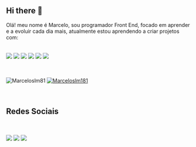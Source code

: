 ## Hi there 👋

Olá! meu nome é Marcelo, sou programador Front End, focado em aprender e a evoluir cada dia mais, atualmente estou aprendendo a criar projetos com:
<br>
<br>
<br>
<img src="https://img.shields.io/badge/HTML5-E34F26?style=for-the-badge&logo=html5&logoColor=white"/>
<img src="https://img.shields.io/badge/CSS-239120?&style=for-the-badge&logo=css3&logoColor=white"/>
<img src="https://img.shields.io/badge/JavaScript-F7DF1E?style=for-the-badge&logo=javascript&logoColor=black"/>
<img src="https://img.shields.io/badge/Node.js-43853D?style=for-the-badge&logo=node.js&logoColor=white"/>
<img src="https://img.shields.io/badge/TypeScript-007ACC?style=for-the-badge&logo=typescript&logoColor=white"/>
<img src="https://img.shields.io/badge/React_Native-20232A?style=for-the-badge&logo=react&logoColor=61DAFB"/>
<br>
<br>
<br>

![Marceloslm81](https://github-readme-stats.vercel.app/api?username=marceloslm81&show_icons=true&bg_color=00000000)
[![Marceloslm181](https://github-readme-stats.vercel.app/api/top-langs/?username=marceloslm81)](https://github.com/anuraghazra/github-readme-stats)
<br>
<br>
<br>
## Redes Sociais
<br>
<br>
<a href=""><img src="https://img.shields.io/badge/Instagram-E4405F?style=for-the-badge&logo=instagram&logoColor=white"></a>
<a href="https://wa.me/5511943219223"><img src="https://img.shields.io/badge/WhatsApp-25D366?style=for-the-badge&logo=whatsapp&logoColor=white"></a>
<a href="https://www.linkedin.com/in/marcelo-dvelloper/"><img src="https://img.shields.io/badge/LinkedIn-0077B5?style=for-the-badge&logo=linkedin&logoColor=white"></a>
